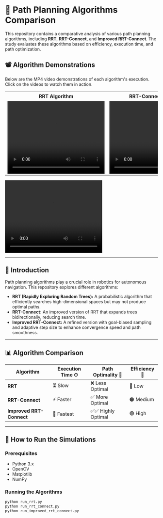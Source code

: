 # 🚀 Path Planning Algorithms Comparison

This repository contains a comparative analysis of various path planning algorithms, including **RRT**, **RRT-Connect**, and **Improved RRT-Connect**. The study evaluates these algorithms based on efficiency, execution time, and path optimization.

## 📽 Algorithm Demonstrations

Below are the MP4 video demonstrations of each algorithm's execution. Click on the videos to watch them in action.

<table>
  <tr>
    <th>RRT Algorithm</th>
    <th>RRT-Connect Algorithm</th>
    <th>Improved RRT-Connect Algorithm</th>
  </tr>
  <tr>
    <td><video width="320" height="240" controls><source src="RRT.mp4" type="video/mp4"></video></td>
    <td><video width="320" height="240" controls><source src="RRT-Connect.mp4" type="video/mp4"></video></td>
    <td><video width="320" height="240" controls><source src="Improved-RRT-Connect.mp4" type="video/mp4"></video></td>
  </tr>
</table>

<video width="320" height="240" controls><source src="RRT.mp4" type="video/mp4"></video></td>

---

## 📌 Introduction

Path planning algorithms play a crucial role in robotics for autonomous navigation. This repository explores different algorithms:

- **RRT (Rapidly Exploring Random Trees):** A probabilistic algorithm that efficiently searches high-dimensional spaces but may not produce optimal paths.
- **RRT-Connect:** An improved version of RRT that expands trees bidirectionally, reducing search time.
- **Improved RRT-Connect:** A refined version with goal-biased sampling and adaptive step size to enhance convergence speed and path smoothness.

---

## 📊 Algorithm Comparison

| Algorithm                 | Execution Time ⏱ | Path Optimality 📏 | Efficiency 🚀 |
|---------------------------|-----------------|-------------------|--------------|
| **RRT**                   | ⏳ Slow         | ❌ Less Optimal  | 🔴 Low       |
| **RRT-Connect**           | ⚡ Faster       | ✅ More Optimal  | 🟠 Medium    |
| **Improved RRT-Connect**  | 🚀 Fastest      | ✅✅ Highly Optimal | 🟢 High       |

---

## 📜 How to Run the Simulations

### Prerequisites
- Python 3.x
- OpenCV
- Matplotlib
- NumPy

### Running the Algorithms
```sh
python run_rrt.py
python run_rrt_connect.py
python run_improved_rrt_connect.py
